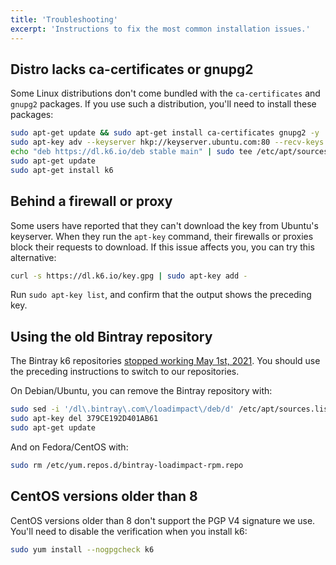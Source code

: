 ```yaml
---
title: 'Troubleshooting'
excerpt: 'Instructions to fix the most common installation issues.'
---
```


## Distro lacks ca-certificates or gnupg2

Some Linux distributions don't come bundled with the `ca-certificates` and `gnupg2` packages.
If you use such a distribution, you'll need to install these packages:

```bash
sudo apt-get update && sudo apt-get install ca-certificates gnupg2 -y
sudo apt-key adv --keyserver hkp://keyserver.ubuntu.com:80 --recv-keys C5AD17C747E3415A3642D57D77C6C491D6AC1D69
echo "deb https://dl.k6.io/deb stable main" | sudo tee /etc/apt/sources.list.d/k6.list
sudo apt-get update
sudo apt-get install k6
```


## Behind a firewall or proxy

Some users have reported that they can't download the key from Ubuntu's keyserver.
When they run the `apt-key` command, their firewalls or proxies block their requests to download.
If this issue affects you, you can try this alternative:


```bash
curl -s https://dl.k6.io/key.gpg | sudo apt-key add -
```

Run `sudo apt-key list`, and confirm that the output shows the preceding key.

## Using the old Bintray repository

The Bintray k6 repositories [stopped working May 1st, 2021](https://k6.io/blog/sunsetting-bintray/).
You should use the preceding instructions to switch to our repositories.

On Debian/Ubuntu, you can remove the Bintray repository with:
```bash
sudo sed -i '/dl\.bintray\.com\/loadimpact\/deb/d' /etc/apt/sources.list
sudo apt-key del 379CE192D401AB61
sudo apt-get update
```

And on Fedora/CentOS with:
```bash
sudo rm /etc/yum.repos.d/bintray-loadimpact-rpm.repo
```



## CentOS versions older than 8

CentOS versions older than 8 don't support the PGP V4 signature we use.
You'll need to disable the verification when you install k6:

```bash
sudo yum install --nogpgcheck k6
```
